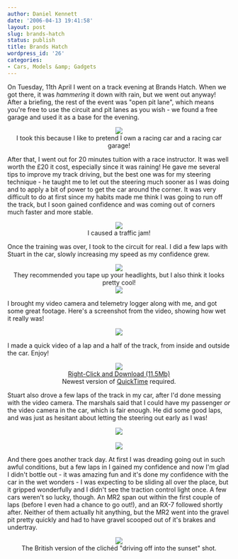 ```yaml
---
author: Daniel Kennett
date: '2006-04-13 19:41:58'
layout: post
slug: brands-hatch
status: publish
title: Brands Hatch
wordpress_id: '26'
categories:
- Cars, Models &amp; Gadgets
---
```


On Tuesday, 11th April I went on a track evening at Brands Hatch. When we got there, it was <i>hammering</i> it down with rain, but we went out anyway! After a briefing, the rest of the event was "open pit lane", which means you're free to use the circuit and pit lanes as you wish - we found a free garage and used it as a base for the evening. 

<div align="center"><img src="http://ikennd.ac/pictures/brandshatch/garage.jpg" /><br />I took this because I like to pretend I own a racing car and a racing car garage!</div>

<!--more-->

After that, I went out for 20 minutes tuition with a race instructor. It was well worth the £20 it cost, especially since it was raining! He gave me several tips to improve my track driving, but the best one was for my steering technique - he taught me to let out the steering much sooner as I was doing and to apply a bit of power to get the car around the corner. It was very difficult to do at first since my habits made me think I was going to run off the track, but I soon gained confidence and was coming out of corners much faster and more stable. 

<div align="center"><img src="http://ikennd.ac/pictures/brandshatch/corner.jpg" /><br />I caused a traffic jam!</div>

Once the training was over, I took to the circuit for real. I did a few laps with Stuart in the car, slowly increasing my speed as my confidence grew. 

<div align="center"><img src="http://ikennd.ac/pictures/brandshatch/outside1.jpg" /><br />They recommended you tape up your headlights, but I also think it looks pretty cool!</div>

<div align="center"><img src="http://ikennd.ac/pictures/brandshatch/outside2.jpg" /></div>

I brought my video camera and telemetry logger along with me, and got some great footage. Here's a screenshot from the video, showing how wet it really was! 

 <div align="center"><img src="http://ikennd.ac/pictures/brandshatch/inside.jpg" /></div>

I made a quick video of a lap and a half of the track, from inside and outside the car. Enjoy! 

 <div align="center"><img src="http://ikennd.ac/pictures/brandshatch/bhmov.jpg" /><br /><a href="http://ikennd.ac/pictures/brandshatch/BrandsHatch.mov">Right-Click and Download (11.5Mb)</a><br />Newest version of <a href="http://www.apple.com/quicktime/download/">QuickTime</a> required.</div>


Stuart also drove a few laps of the track in my car, after I'd done messing with the video camera. The marshals said that I could have my passenger <i>or</i> the video camera in the car, which is fair enough. He did some good laps, and was just as hesitant about letting the steering out early as I was! 

<div align="center"><img src="http://ikennd.ac/pictures/brandshatch/corner2.jpg" /></div>
<br />
<div align="center"><img src="http://ikennd.ac/pictures/brandshatch/corner3.jpg" /></div>

And there goes another track day. At first I was dreading going out in such awful conditions, but a few laps in I gained my confidence and now I'm glad I didn't bottle out - it was amazing fun and it's done my confidence with the car in the wet wonders - I was expecting to be sliding all over the place, but it gripped wonderfully and I didn't see the traction control light once. A few cars weren't so lucky, though. An MR2 span out within the first couple of laps (before I even had a chance to go out!), and an RX-7 followed shortly after. Neither of them actually hit anything, but the MR2 went into the gravel pit pretty quickly and had to have gravel scooped out of it's brakes and undertray.

<div align="center"><img src="http://ikennd.ac/pictures/brandshatch/outsideback.jpg" /><br />The British version of the clichéd "driving off into the sunset" shot.</div>